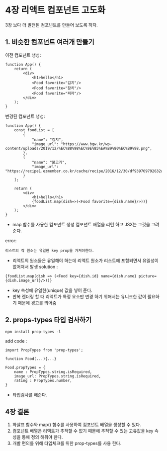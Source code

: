 # 4장 리액트 컴포넌트 고도화
 3장 보다 더 발전된 컴포넌트를 만들어 보도록 하자.
## 1. 비슷한 컴포넌트 여러개 만들기
이전 컴포넌트 생성:
```react
function App() {
    return (
        <div>
            <h1>hello</h1>
            <Food favorite="김치"/>
            <Food favorite="참치"/>
            <Food favorite="피자"/>
        </div>
    );
}
```

변경된 컴포넌트 생성:
```react
function App() {
    const foodList = [
        {
            "name": "김치",
            "image_url": "https://www.bgw.kr/wp-content/uploads/2019/12/%EC%88%98%EC%9E%85%EA%B9%80%EC%B9%98.png",
        },
        {
            "name": "불고기",
            "image_url": "https://recipe1.ezmember.co.kr/cache/recipe/2016/12/30/df939769792632a48a0eba8bc895e8601.jpg"
        }
    ];

    return (
        <div>
            <h1>hello</h1>
            {foodList.map(dish=>(<Food favorite={dish.name}/>))}
        </div>
    );
}
```
- map 함수를 사용한 컴포넌트 생성 컴포넌트 배열을 리턴 하고 JSX는 그것을 그려 준다.

error:
```react
리스트의 각 원소는 유일한 key prop을 가져야한다.
```
- 리액트의 원소들은 유일해야 하는데 리액트 원소가 리스트에 포함되면서 유일성이 없어져서 발생
solution :
```react
{foodList.map(dish => (<Food key={dish.id} name={dish.name} picture={dish.image_url}/>))}
```
- key 속성에 유일한(unique) 값을 넣어 준다.
- 반복 렌더링 할 때 리액트가 특정 요소만 변경 하기 위해서는 유니크한 값이 필요하기 때문에 경고를 띄어줌

## 2. props-types 타입 검사하기
```npm
npm install prop-types -l
```
add code : 
```react
import PropTypes from 'prop-types';

function Food(...){...}

Food.propTypes = {
    name : PropTypes.string.isRequired,
    image_url: PropTypes.string.isRequired,
    rating : PropTypes.number,
}
```
- 타입검사를 해준다. 

## 4장 결론
1. 화살표 함수와 map() 함수를 사용하여 컴포넌트 배열을 생성할 수 있다.
2. 컴포넌트 배열은 리액트가 추적할 수 없기 때문에 추적할 수 있는 고유값을 key 속성을 통해 정의 해줘야 한다.
3. 개발 편의를 위해 타입체크를 위한 prop-types를 사용 한다.


